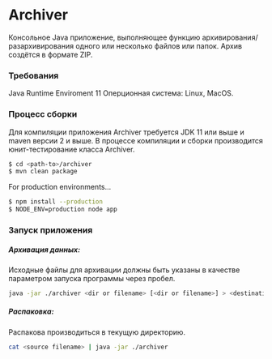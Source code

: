 # Archiver

Консольное Java приложение, выполняющее функцию архивирования/разархивирования одного или несколько файлов или папок.
Архив создётся в формате ZIP.

### Требования
Java Runtime Enviroment 11
Оперционная система: Linux, MacOS.

### Процесс сборки

Для компиляции приложения Archiver требуется JDK 11 или выше и maven версии 2 и выше.
В процессе компиляции и сборки производится юнит-тестирование класса Archiver.
```sh
$ cd <path-to>/archiver
$ mvn clean package
```

For production environments...

```sh
$ npm install --production
$ NODE_ENV=production node app
```

### Запуск приложения
##### Архивация данных:
Исходные файлы для архивации должны быть указаны в качестве параметром запуска программы через пробел.
```sh
java -jar ./archiver <dir or filename> [<dir or filename>] > <destination filename>
```
##### Распаковка:
Распакова производиться в текущую директорию.
```sh
cat <source filename> | java -jar ./archiver
```